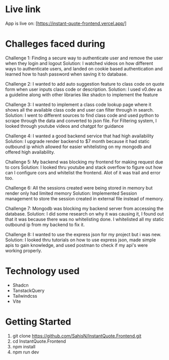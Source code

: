# Live link
App is live on: [https://instant-quote-frontend.vercel.app/]

# Challeges faced during
Challenge 1: Finding a secure way to authenticate user and remove the user when they login and logout
Solution: I watched videos on how different ways to authenticate users, and landed on cookie based authentication and learned how to hash password when saving it to database.

Challenge 2: I wanted to add auto suggestion feature to class code on quote form when user inputs class code or description.
Solution: I used v0.dev as a guideline along with other libraries like shadcn to implement the feature

Challenge 3: I wanted to implement a class code lookup page where it shows all the available class code and user can filter through in search.
Solution: I went to different sources to find class code and used python to scrape through the data and converted to json file. For Filtering system, I looked through youtube videos and chatgpt for guidance

Challenge 4: I wanted a good backend service that had high availability
Solution: I upgrade render backend to $7 month because it had static outbound ip which allowed for easier whitelisting on my mongodb and offered high availability.

Challenge 5: My backend was blocking my frontend for making request due to cors
Solution: I looked thru youtube and stack overflow to figure out how can I configure cors and whitelist the frontend. Alot of it was trail and error too.

Challenge 6: All the sessions created were being stored in memory but render only had limited memory
Solution: Implemented Session management to store the session created in external file instead of memory.

Challenge 7: Mongodb was blocking my backend server from accessing the database.
Solution: I did some research on why it was causing it, I found out that it was because there was no whitelisting done. I whitelisted all my static outbound ip from my backend to fix it.

Challenge 8: I wanted to use the express json for my project but i was new.
Solution: I looked thru tutorials on how to use express json, made simple apis to gain knowledge, and used postman to check if my api's were working properly.

# Technology used
- Shadcn
- TanstackQuery
- Tailwindcss
- Vite

# Getting Started

1. git clone https://github.com/SahisN/InstantQuote.Frontend.git
2. cd InstantQuote.Frontend
3. npm install
4. npm run dev
